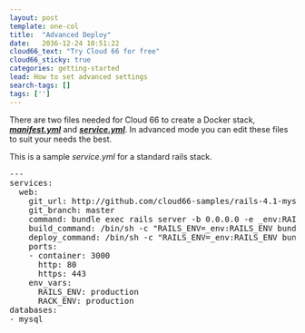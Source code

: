 ```yaml
---
layout: post
template: one-col
title:  "Advanced Deploy"
date:   2036-12-24 10:51:22
cloud66_text: "Try Cloud 66 for free"
cloud66_sticky: true
categories: getting-started
lead: How to set advanced settings 
search-tags: []
tags: ['']
---
```


There are two files needed for Cloud 66 to create a Docker stack, **_[manifest.yml](building-your-stack/building-your-manifest-file)_** and **_[service.yml](building-your-stack/docker-service-configuration)_**. In advanced mode you can edit these files to suit your needs the best.

This is a sample _service.yml_ for a standard rails stack.

<pre class="prettyprint">
---
services:
  web:
    git_url: http://github.com/cloud66-samples/rails-4.1-mysql.git
    git_branch: master
    command: bundle exec rails server -b 0.0.0.0 -e _env:RAILS_ENV
    build_command: /bin/sh -c "RAILS_ENV=_env:RAILS_ENV bundle exec rake db:schema:load"
    deploy_command: /bin/sh -c "RAILS_ENV=_env:RAILS_ENV bundle exec rake db:migrate"
    ports:
    - container: 3000
      http: 80
      https: 443
    env_vars:
      RAILS_ENV: production
      RACK_ENV: production  
databases:
- mysql
</pre>